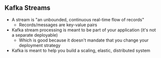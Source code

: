 ## Kafka Streams
- A stream is "an unbounded, continuous real-time flow of records"
	- Records/messages are key-value pairs
- Kafka stream processing is meant to be part of your application (it's not a separate deployable)
	- Which is good because it doesn't mandate that you change your deployment strategy
- Kafka is meant to help you build a scaling, elastic, distributed system
